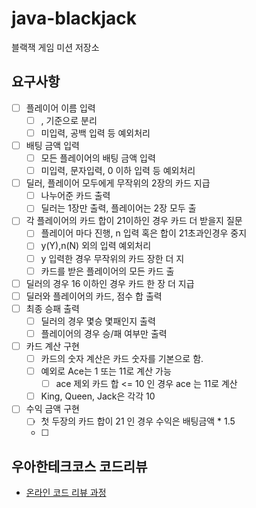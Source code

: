 # java-blackjack
블랙잭 게임 미션 저장소

## 요구사항
 + [ ] 플레이어 이름 입력
    + [ ] , 기준으로 분리
    + [ ] 미입력, 공백 입력 등 예외처리
 + [ ] 배팅 금액 입력
    + [ ] 모든 플레이어의 배팅 금액 입력
    + [ ] 미입력, 문자입력, 0 이하 입력 등 예외처리
 + [ ] 딜러, 플레이어 모두에게 무작위의 2장의 카드 지급
    + [ ] 나누어준 카드 출력
    + [ ] 딜러는 1장만 출력, 플레이어는 2장 모두 출
 + [ ] 각 플레이어의 카드 합이 21이하인 경우 카드 더 받을지 질문
    + [ ] 플레이어 마다 진행, n 입력 혹은 합이 21초과인경우 중지
    + [ ] y(Y),n(N) 외의 입력 예외처리
    + [ ] y 입력한 경우 무작위의 카드 장한 더 지
    + [ ] 카드를 받은 플레이어의 모든 카드 출
 + [ ] 딜러의 경우 16 이하인 경우 카드 한 장 더 지급
 + [ ] 딜러와 플레이어의 카드, 점수 합 출력
 + [ ] 최종 승패 출력
    + [ ] 딜러의 경우 몇승 몇패인지 출력
    + [ ] 플레이어의 경우 승/패 여부만 출력
 + [ ] 카드 계산 구현
    + [ ] 카드의 숫자 계산은 카드 숫자를 기본으로 함.
    + [ ] 예외로 Ace는 1 또는 11로 계산 가능
        + [ ] ace 제외 카드 합 <= 10 인 경우 ace 는 11로 계산
    + [ ] King, Queen, Jack은 각각 10
 + [ ] 수익 금액 구현 
    + [ ] 첫 두장의 카드 합이 21 인 경우 수익은 배팅금액 * 1.5
    + [ ] 


## 우아한테크코스 코드리뷰
* [온라인 코드 리뷰 과정](https://github.com/woowacourse/woowacourse-docs/blob/master/maincourse/README.md)